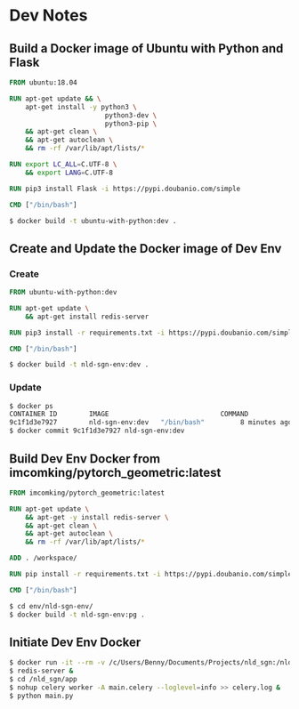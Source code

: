 # Dev Notes

## Build a Docker image of Ubuntu with Python and Flask

```Dockerfile
FROM ubuntu:18.04

RUN apt-get update && \
    apt-get install -y python3 \
                        python3-dev \
                        python3-pip \
    && apt-get clean \
    && apt-get autoclean \
    && rm -rf /var/lib/apt/lists/*

RUN export LC_ALL=C.UTF-8 \
    && export LANG=C.UTF-8

RUN pip3 install Flask -i https://pypi.doubanio.com/simple

CMD ["/bin/bash"]
```

```bash
$ docker build -t ubuntu-with-python:dev .
```

## Create and Update the Docker image of Dev Env

### Create

```Dockerfile
FROM ubuntu-with-python:dev

RUN apt-get update \
    && apt-get install redis-server

RUN pip3 install -r requirements.txt -i https://pypi.doubanio.com/simple

CMD ["/bin/bash"]
```

```bash
$ docker build -t nld-sgn-env:dev .
```

### Update

```bash
$ docker ps
CONTAINER ID        IMAGE                            COMMAND             CREATED             STATUS              PORTS                    NAMES
9c1f1d3e7927        nld-sgn-env:dev   "/bin/bash"         8 minutes ago       Up 8 minutes                            pensive_hofstadter
$ docker commit 9c1f1d3e7927 nld-sgn-env:dev
```

## Build Dev Env Docker from imcomking/pytorch_geometric:latest

```Dockerfile
FROM imcomking/pytorch_geometric:latest

RUN apt-get update \
    && apt-get -y install redis-server \
    && apt-get clean \
    && apt-get autoclean \
    && rm -rf /var/lib/apt/lists/*

ADD . /workspace/

RUN pip install -r requirements.txt -i https://pypi.doubanio.com/simple

CMD ["/bin/bash"]
```

```bash
$ cd env/nld-sgn-env/
$ docker build -t nld-sgn-env:pg .
```

## Initiate Dev Env Docker

```bash
$ docker run -it --rm -v /c/Users/Benny/Documents/Projects/nld_sgn:/nld_sgn -p 80:80 nld-sgn-env:pg /bin/bash
$ redis-server &
$ cd /nld_sgn/app
$ nohup celery worker -A main.celery --loglevel=info >> celery.log &
$ python main.py
```